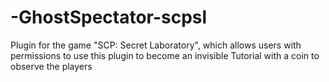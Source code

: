 # -GhostSpectator-scpsl
Plugin for the game "SCP: Secret Laboratory", which allows users with permissions to use this plugin to become an invisible Tutorial with a coin to observe the players
